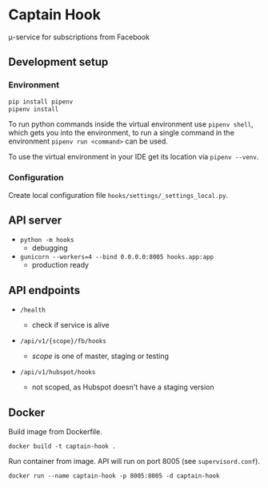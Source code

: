 # Captain Hook

μ-service for subscriptions from Facebook

## Development setup

### Environment

```sh
pip install pipenv
pipenv install
```
To run python commands inside the virtual environment use `pipenv shell`, which gets you into the environment,
to run a single command in the environment `pipenv run <command>` can be used.

To use the virtual environment in your IDE get its location via `pipenv --venv`.

### Configuration

Create local configuration file `hooks/settings/_settings_local.py`.

## API server

* `python -m hooks`
    * debugging
* `gunicorn --workers=4 --bind 0.0.0.0:8005 hooks.app:app`
    * production ready

## API endpoints

*  `/health`
    * check if service is alive

*  `/api/v1/{scope}/fb/hooks`
	* *scope* is one of master, staging or testing

*  `/api/v1/hubspot/hooks`
	* not scoped, as Hubspot doesn't have a staging version


## Docker

Build image from Dockerfile.

`docker build -t captain-hook .`

Run container from image. API will run on port 8005 (see `supervisord.conf`).

`docker run --name captain-hook -p 8005:8005 -d captain-hook`

